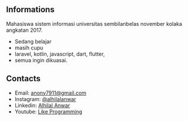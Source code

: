 ## Informations
Mahasiswa sistem informasi universitas sembilanbelas november kolaka angkatan 2017.
- Sedang belajar
- masih cupu
- laravel, kotlin, javascript, dart, flutter, 
- semua ingin dikuasai.

## Contacts
- Email: anony7911@gmail.com
- Instagram: [@alhilalanwar](https://www.instagram.com/alhilalanwar/)
- Linkedin: [Alhilal Anwar](https://linkedin.com/in/alhilal-anwar-ba9396172)
- Youtube: [Like Programming](https://www.youtube.com/@likeprogramming)
